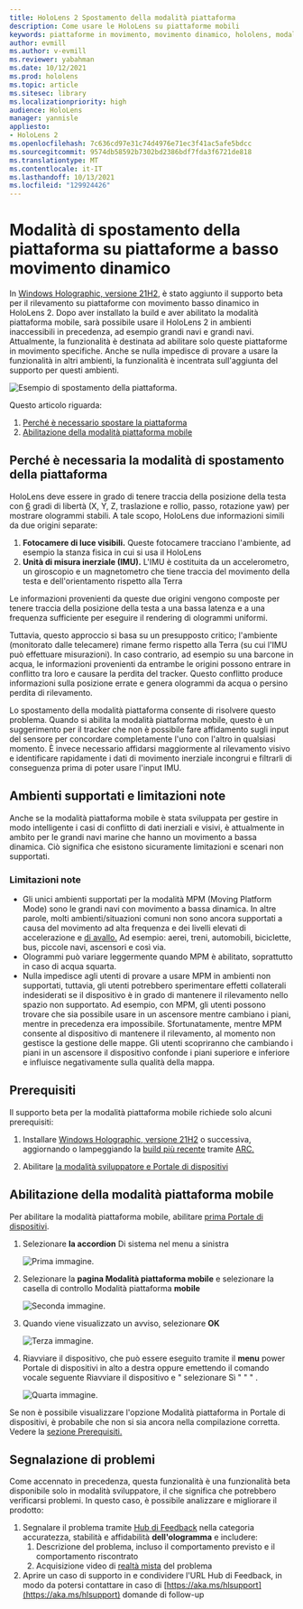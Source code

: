```yaml
---
title: HoloLens 2 Spostamento della modalità piattaforma
description: Come usare le HoloLens su piattaforme mobili
keywords: piattaforme in movimento, movimento dinamico, hololens, modalità piattaforma mobile
author: evmill
ms.author: v-evmill
ms.reviewer: yabahman
ms.date: 10/12/2021
ms.prod: hololens
ms.topic: article
ms.sitesec: library
ms.localizationpriority: high
audience: HoloLens
manager: yannisle
appliesto:
- HoloLens 2
ms.openlocfilehash: 7c636cd97e31c74d4976e71ec3f41ac5afe5bdcc
ms.sourcegitcommit: 9574db58592b7302bd2386bdf7fda3f6721de818
ms.translationtype: MT
ms.contentlocale: it-IT
ms.lasthandoff: 10/13/2021
ms.locfileid: "129924426"
---
```

# <a name="moving-platform-mode-on-low-dynamic-motion-moving-platforms"></a>Modalità di spostamento della piattaforma su piattaforme a basso movimento dinamico

In [Windows Holographic, versione 21H2,](hololens-release-notes.md#windows-holographic-version-21h2) è stato aggiunto il supporto beta per il rilevamento su piattaforme con movimento basso dinamico in HoloLens 2. Dopo aver installato la build e aver abilitato la modalità piattaforma mobile, sarà possibile usare il HoloLens 2 in ambienti inaccessibili in precedenza, ad esempio grandi navi e grandi navi. Attualmente, la funzionalità è destinata ad abilitare solo queste piattaforme in movimento specifiche. Anche se nulla impedisce di provare a usare la funzionalità in altri ambienti, la funzionalità è incentrata sull'aggiunta del supporto per questi ambienti.

![Esempio di spostamento della piattaforma.](./images/mpm-compare.gif)

Questo articolo riguarda:

1. [Perché è necessario spostare la piattaforma](#why-moving-platform-mode-is-necessary)
1. [Abilitazione della modalità piattaforma mobile](#enabling-moving-platform-mode)

## <a name="why-moving-platform-mode-is-necessary"></a>Perché è necessaria la modalità di spostamento della piattaforma

HoloLens deve essere in grado di tenere traccia della posizione della testa con [6](https://en.wikipedia.org/wiki/Six_degrees_of_freedom) gradi di libertà (X, Y, Z, traslazione e rollio, passo, rotazione yaw) per mostrare ologrammi stabili. A tale scopo, HoloLens due informazioni simili da due origini separate:

1. **Fotocamere di luce visibili.** Queste fotocamere tracciano l'ambiente, ad esempio la stanza fisica in cui si usa il HoloLens
1. **Unità di misura inerziale (IMU).** L'IMU è costituita da un accelerometro, un giroscopio e un magnetometro che tiene traccia del movimento della testa e dell'orientamento rispetto alla Terra

Le informazioni provenienti da queste due origini vengono composte per tenere traccia della posizione della testa a una bassa latenza e a una frequenza sufficiente per eseguire il rendering di ologrammi uniformi.

Tuttavia, questo approccio si basa su un presupposto critico; l'ambiente (monitorato dalle telecamere) rimane fermo rispetto alla Terra (su cui l'IMU può effettuare misurazioni). In caso contrario, ad esempio su una barcone in acqua, le informazioni provenienti da entrambe le origini possono entrare in conflitto tra loro e causare la perdita del tracker. Questo conflitto produce informazioni sulla posizione errate e genera ologrammi da acqua o persino perdita di rilevamento.

Lo spostamento della modalità piattaforma consente di risolvere questo problema. Quando si abilita la modalità piattaforma mobile, questo è un suggerimento per il tracker che non è possibile fare affidamento sugli input del sensore per concordare completamente l'uno con l'altro in qualsiasi momento. È invece necessario affidarsi maggiormente al rilevamento visivo e identificare rapidamente i dati di movimento inerziale incongrui e filtrarli di conseguenza prima di poter usare l'input IMU.

## <a name="supported-environments-and-known-limitations"></a>Ambienti supportati e limitazioni note

Anche se la modalità piattaforma mobile è stata sviluppata per gestire in modo intelligente i casi di conflitto di dati inerziali e visivi, è attualmente in ambito per le grandi navi marine che hanno un movimento a bassa dinamica. Ciò significa che esistono sicuramente limitazioni e scenari non supportati.

### <a name="known-limitations"></a>Limitazioni note

- Gli unici ambienti supportati per la modalità MPM (Moving Platform Mode) sono le grandi navi con movimento a bassa dinamica. In altre parole, molti ambienti/situazioni comuni non sono ancora supportati a causa del movimento ad alta frequenza e dei livelli elevati di accelerazione e [di avallo.](https://en.wikipedia.org/wiki/Jerk_(physics))  Ad esempio: aerei, treni, automobili, biciclette, bus, piccole navi, ascensori e così via.
- Ologrammi può variare leggermente quando MPM è abilitato, soprattutto in caso di acqua squarta.
- Nulla impedisce agli utenti di provare a usare MPM in ambienti non supportati, tuttavia, gli utenti potrebbero sperimentare effetti collaterali indesiderati se il dispositivo è in grado di mantenere il rilevamento nello spazio non supportato. Ad esempio, con MPM, gli utenti possono trovare che sia possibile usare in un ascensore mentre cambiano i piani, mentre in precedenza era impossibile. Sfortunatamente, mentre MPM consente al dispositivo di mantenere il rilevamento, al momento non gestisce la gestione delle mappe. Gli utenti scopriranno che cambiando i piani in un ascensore il dispositivo confonde i piani superiore e inferiore e influisce negativamente sulla qualità della mappa.

## <a name="prerequisites"></a>Prerequisiti

Il supporto beta per la modalità piattaforma mobile richiede solo alcuni prerequisiti:

1. Installare [Windows Holographic, versione 21H2](hololens-release-notes.md#windows-holographic-version-21h2) o successiva, aggiornando o lampeggiando la [build più recente](https://aka.ms/hololens2download) tramite [ARC.](hololens-recovery.md#clean-reflash-the-device)

2. Abilitare [la modalità sviluppatore e Portale di dispositivi](/mixed-reality/develop/platform-capabilities-and-apis/using-the-windows-device-portal)

## <a name="enabling-moving-platform-mode"></a>Abilitazione della modalità piattaforma mobile

Per abilitare la modalità piattaforma mobile, abilitare [prima Portale di dispositivi](/windows/mixed-reality/develop/platform-capabilities-and-apis/using-the-windows-device-portal).

1. Selezionare **la accordion** Di sistema nel menu a sinistra

   ![Prima immagine.](.\images\mpm-01.png)

2. Selezionare la **pagina Modalità piattaforma mobile** e selezionare la casella di controllo Modalità piattaforma **mobile**

    ![Seconda immagine.](.\images\mpm-02.png)

3. Quando viene visualizzato un avviso, selezionare **OK**

   ![Terza immagine.](.\images\mpm-03.png)

4. Riavviare il dispositivo, che può essere eseguito tramite il **menu** power Portale di dispositivi in alto a destra oppure emettendo il comando vocale seguente Riavviare il dispositivo e &quot; selezionare Sì &quot; &quot; &quot; .

   ![Quarta immagine.](.\images\mpm-04.png)

Se non è possibile visualizzare l'opzione Modalità piattaforma in Portale di dispositivi, è probabile che non si sia ancora nella compilazione corretta. Vedere la [sezione Prerequisiti.](#prerequisites)

## <a name="reporting-issues"></a>Segnalazione di problemi

Come accennato in precedenza, questa funzionalità è una funzionalità beta disponibile solo in modalità sviluppatore, il che significa che potrebbero verificarsi problemi. In questo caso, è possibile analizzare e migliorare il prodotto:

1. Segnalare il problema tramite [Hub di Feedback](hololens-feedback.md) nella categoria accuratezza, stabilità e affidabilità **dell'ologramma** e includere:
    1. Descrizione del problema, incluso il comportamento previsto e il comportamento riscontrato
    1. Acquisizione video di [realtà mista](holographic-photos-and-videos.md#capture-a-mixed-reality-video) del problema
2.  Aprire un caso di supporto in e condividere l'URL Hub di Feedback, in modo da potersi contattare in caso di [https://aka.ms/hlsupport](https://aka.ms/hlsupport) domande di follow-up